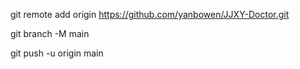 git remote add origin https://github.com/yanbowen/JJXY-Doctor.git

git branch -M main

git push -u origin main

